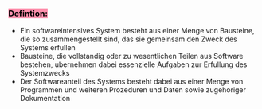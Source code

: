 
### <mark style="background: #FF5582A6;">Defintion:</mark>

- Ein softwareintensives System besteht aus einer Menge von Bausteine, die so zusammengestellt sind, das sie gemeinsam den Zweck des Systems erfullen
- Bausteine, die vollstandig oder zu wesentlichen Teilen aus Software bestehen, ubernehmen dabei essenzielle Aufgaben zur Erfullung des Systemzwecks
- Der Softwareanteil des Systems besteht dabei aus einer Menge von Programmen und weiteren Prozeduren und Daten sowie zugehoriger Dokumentation

